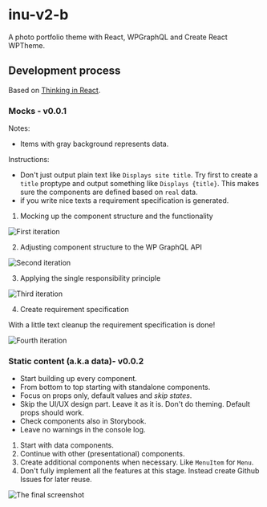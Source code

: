 # inu-v2-b

A photo portfolio theme with React, WPGraphQL and Create React WPTheme.

## Development process

Based on [Thinking in React](https://reactjs.org/docs/thinking-in-react.html).

### Mocks - v0.0.1

Notes:

- Items with gray background represents data.

Instructions:

- Don't just output plain text like `Displays site title`. Try first to create a `title` proptype and output something like `Displays {title}`. This makes sure the components are defined based on `real` data.
- if you write nice texts a requirement specification is generated.

1. Mocking up the component structure and the functionality

![First iteration](./react-src/docs/mocks-1.png)

2. Adjusting component structure to the WP GraphQL API

![Second iteration](./react-src/docs/mocks-2.png)

3. Applying the single responsibility principle

![Third iteration](./react-src/docs/mocks-3.png)

4. Create requirement specification

With a little text cleanup the requirement specification is done!

![Fourth iteration](./react-src/docs/mocks-4.png)

### Static content (a.k.a data)- v0.0.2

- Start building up every component.
- From bottom to top starting with standalone components.
- Focus on props only, default values and _skip states_.
- Skip the UI/UX design part. Leave it as it is. Don't do theming. Default props should work.
- Check components also in Storybook.
- Leave no warnings in the console log.

1. Start with data components.
2. Continue with other (presentational) components.
3. Create additional components when necessary. Like `MenuItem` for `Menu`.
4. Don't fully implement all the features at this stage. Instead create Github Issues for later reuse.

![The final screenshot](./react-src/docs/data-1.png)
